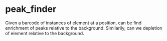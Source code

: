 # peak_finder
Given a barcode of instances of element at a position, can be find enrichment of peaks relative to the background. Similarily, can we depletion of element relative to the background. 
